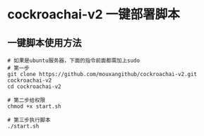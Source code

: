 # cockroachai-v2 一键部署脚本


## 一键脚本使用方法
```
# 如果是ubuntu服务器，下面的指令前面都需加上sudo
# 第一步
git clone https://github.com/mouxangithub/cockroachai-v2.git cockroachai-v2
cd cockroachai-v2

# 第二步给权限
chmod +x start.sh

# 第三步执行脚本
./start.sh
```